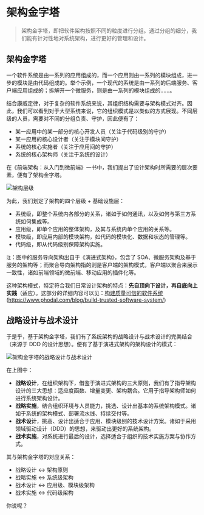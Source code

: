 # 架构金字塔

> 架构金字塔，即把软件架构按照不同的粒度进行分组。通过分组的细分，我们能有针对性地对系统架构，进行更好的管理和设计。

## 架构金字塔

一个软件系统是由一系列的应用组成的，而一个应用则由一系列的模块组成，进一步的模块是由代码组成的。举个示例，一个现代的系统是由一系列的后端服务、客户端应用组成的；拆解开一个微服务，则是由一系列的模块组成的……。

结合康威定律，对于复杂的软件系统来说，其组织结构需要与架构模式对齐。因此，我们可以看到对于大型系统来说，它的组织模式是以类似的方式展现。不同层级的人员，需要对不同的分组负责、守护，因此便有了：

 * 某一应用中的某一部分的核心开发人员（关注于代码级别的守护）
 * 某一应用的核心设计者（关注于模块间守护）
 * 系统的核心实施者（关注于应用间的守护）
 * 系统的核心架构师（关注于系统的设计）

在《前端架构：从入门到微前端》一书中，我们提出了设计架构时所需要的层次要素，便有了架构金字塔。

![架构层级](https://phodal.github.io/trusted/images/architecture-level.jpg)

为此，我们划定了架构的四个层级 + 基础设施层：

 - 系统级，即整个系统内各部分的关系，诸如于如何通讯，以及如何与第三方系统如何集成等。
 - 应用级，即单个应用的整体架构，及其与系统内单个应用的关系等。
 - 模块级，即应用内部的模块架构，如代码的模块化、数据和状态的管理等。
 - 代码级，即从代码级别保障架构实施。

``注``：图中的服务导向架构出自于《演进式架构》，包含了 SOA、微服务架构及基于服务的架构等；而聚合导向架构指的则是客户端的架构模式，客户端以聚合来展示一致性，诸如前端领域的微前端、移动应用的插件化等。

这种架构模式，特定符合我们日常设计架构的特点：**先自顶向下设计，再自底向上实践**（适应）。这部分的详细内容可以见：[构建质量可信的软件系统](https://www.phodal.com/blog/build-trusted-software-system/) (https://www.phodal.com/blog/build-trusted-software-system/)

## 战略设计与战术设计

于是乎，基于架构金字塔，我们有了系统架构的战略设计与战术设计的完美结合（来源于 DDD 的设计思想）。便有了基于演进式架构的架构设计的模式：

![架构金字塔的战略设计与战术设计](evolution-basic-architecture-pattern.png)

在上图中：

 * **战略设计**，在组织架构下，借鉴于演进式架构的三大原则，我们有了指导架构设计的三大思想：适应度函数、增量变更、架构耦合。它用于指导架构师如何进行系统架构设计。
 * **战略实施**，结合组织环境与人员能力，挑选、设计出基本的系统架构模式。诸如于系统的架构模式、部署流水线、持续交付等。
 * **战术设计**，挑高、设计出适合于应用、模块级别的技术设计方案。诸如于采用领域驱动设计（DDD）的思想，来驱动出更好的系统架构。
 * **战术实施**，对系统进行最后的设计，选择适合于组织的技术实施方案与协作方式。

其与架构金字塔的对应关系：

 * 战略设计 <-> 架构原则 
 * 战略实施 <-> 系统级架构
 * 战术设计 <-> 应用级、模块级架构
 * 战术实施 <-> 代码级架构

你说呢？


